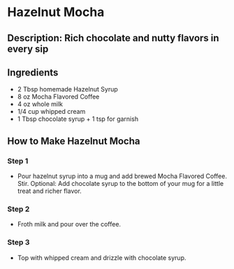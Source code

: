 # Hazelnut Mocha

## Description: Rich chocolate and nutty flavors in every sip

## Ingredients

- 2 Tbsp homemade Hazelnut Syrup
- 8 oz Mocha Flavored Coffee
- 4 oz whole milk
- 1/4 cup whipped cream
- 1 Tbsp chocolate syrup + 1 tsp for garnish

## How to Make Hazelnut Mocha

### Step 1

- Pour hazelnut syrup into a mug and add brewed Mocha Flavored Coffee. Stir. Optional: Add chocolate syrup to the bottom of your mug for a little treat and richer flavor.

### Step 2

- Froth milk and pour over the coffee.

### Step 3

- Top with whipped cream and drizzle with chocolate syrup.
